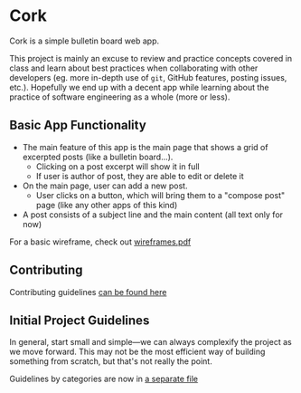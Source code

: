 # Cork
Cork is a simple bulletin board web app.

This project is mainly an excuse to review and practice concepts covered in class and learn about best practices when collaborating with other developers (eg. more in-depth use of `git`, GitHub features, posting issues, etc.). Hopefully we end up with a decent app while learning about the practice of software engineering as a whole (more or less).

## Basic App Functionality
- The main feature of this app is the main page that shows a grid of excerpted posts (like a bulletin board...).
    - Clicking on a post excerpt will show it in full
    - If user is author of post, they are able to edit or delete it
- On the main page, user can add a new post.
    - User clicks on a button, which will bring them to a "compose post" page (like any other apps of this kind)
- A post consists of a subject line and the main content (all text only for now)

For a basic wireframe, check out [wireframes.pdf](https://github.com/jtanadi/cork/blob/master/wireframes.pdf)

## Contributing
Contributing guidelines [can be found here](https://github.com/jtanadi/cork/blob/master/contributing.md)

## Initial Project Guidelines
In general, start small and simple—we can always complexify the project as we move forward. This may not be the most efficient way of building something from scratch, but that's not really the point. 

Guidelines by categories are now in [a separate file](https://github.com/jtanadi/cork/blob/master/guidelines.md)
